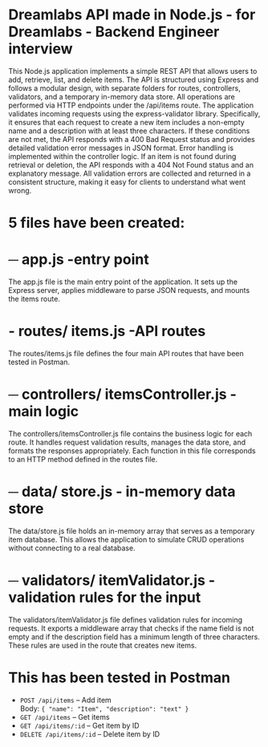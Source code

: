 # Dreamlabs API made in Node.js - for Dreamlabs - Backend Engineer interview


This Node.js application implements a simple REST API that allows users to add, retrieve, list, and delete items. The API is structured using Express and follows a modular design, with separate folders for routes, controllers, validators, and a temporary in-memory data store. All operations are performed via HTTP endpoints under the /api/items route. The application validates incoming requests using the express-validator library. Specifically, it ensures that each request to create a new item includes a non-empty name and a description with at least three characters. If these conditions are not met, the API responds with a 400 Bad Request status and provides detailed validation error messages in JSON format.
Error handling is implemented within the controller logic. If an item is not found during retrieval or deletion, the API responds with a 404 Not Found status and an explanatory message. All validation errors are collected and returned in a consistent structure, making it easy for clients to understand what went wrong.
# 5 files have been created: 
# ─ app.js -entry point
The app.js file is the main entry point of the application. It sets up the Express server, applies middleware to parse JSON requests, and mounts the items route. 

# - routes/ items.js -API routes
The routes/items.js file defines the four main API routes that have been tested in Postman.

# ─ controllers/ itemsController.js -main logic
The controllers/itemsController.js file contains the business logic for each route. It handles request validation results, manages the data store, and formats the responses appropriately. Each function in this file corresponds to an HTTP method defined in the routes file. 

# ─ data/ store.js - in-memory data store
The data/store.js file holds an in-memory array that serves as a temporary item database. This allows the application to simulate CRUD operations without connecting to a real database.

# ─ validators/ itemValidator.js - validation rules for the input
The validators/itemValidator.js file defines validation rules for incoming requests. It exports a middleware array that checks if the name field is not empty and if the description field has a minimum length of three characters. These rules are used in the route that creates new items.






# This has been tested in Postman
- `POST /api/items` – Add item  
  Body: `{ "name": "Item", "description": "text" }`
- `GET /api/items` – Get items
- `GET /api/items/:id` – Get item by ID
- `DELETE /api/items/:id` – Delete item by ID
